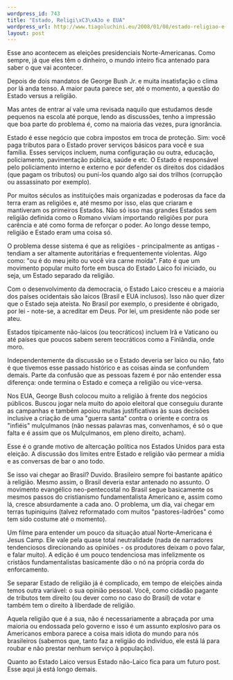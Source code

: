 ```yaml
--- 
wordpress_id: 743
title: "Estado, Religi\xC3\xA3o e EUA"
wordpress_url: http://www.tiagoluchini.eu/2008/01/08/estado-religiao-e-eua/
layout: post
---
```

Esse ano acontecem as eleições presidenciais Norte-Americanas. Como sempre, já que eles têm o dinheiro, o mundo inteiro fica antenado para saber o que vai acontecer.

Depois de dois mandatos de George Bush Jr. e muita insatisfação o clima por lá anda tenso. A maior pauta parece ser, até o momento, a questão do Estado versus a religião.

Mas antes de entrar aí vale uma revisada naquilo que estudamos desde pequenos na escola até porque, lendo as discussões, tenho a impressão que boa parte do problema é, como na maioria das vezes, pura ignorância.

Estado é esse negócio que cobra impostos em troca de proteção. Sim: você paga tributos para o Estado prover serviços básicos para você e sua família. Esses serviços incluem, numa configuração ou outra, educação, policiamento, pavimentação pública, saúde e etc. O Estado é responsável pelo policiamento interno e externo e por defender os direitos dos cidadãos (que pagam os tributos) ou puní-los quando algo sai dos trilhos (corrupção ou assassinato por exemplo).

Por muitos séculos as instituições mais organizadas e poderosas da face da terra eram as religiões e, até mesmo por isso, elas que criaram e mantiveram os primeiros Estados. Não só isso mas grandes Estados  sem religião definida como o Romano viviam importando religiões por pura carência e até como forma de reforçar o poder. Ao longo desse tempo, religião e Estado eram uma coisa só.

O problema desse sistema é que as religiões - principalmente as antigas - tendiam a ser altamente autoritárias e frequentemente violentas. Algo como: "ou é do meu jeito ou você vira carne moída". Fato é que um movimento popular muito forte em busca do Estado Laico foi iniciado, ou seja, um Estado separado da religião.

Com o desenvolvimento da democracia, o Estado Laico cresceu e a maioria dos países ocidentais são laicos (Brasil e EUA inclusos). Isso não quer dizer que o Estado seja ateísta. No Brasil por exemplo, o presidente é obrigado, por lei - note-se, a acreditar em Deus. Por lei, um presidente não pode ser ateu.

Estados tipicamente não-laicos (ou teocráticos) incluem Irã e Vaticano ou até países que poucos sabem serem teocráticos como a Finlândia, onde moro.

Independentemente da discussão se o Estado deveria ser laico ou não, fato é que tivemos esse passado histórico e as coisas ainda se confundem demais. Parte da confusão que as pessoas fazem é por não entender essa diferença: onde termina o Estado e começa a religião ou vice-versa.

Nos EUA, George Bush colocou muito a religião à frente dos negócios públicos. Buscou jogar nela muito do apoio eleitoral que conseguiu durante as campanhas e também apoiou muitas justificativas às suas decisões inclusive a criação de uma "guerra santa" contra o oriente e contra os "infiéis" mulçulmanos (não nessas palavras mas, convenhamos, é só o que falta e é assim que os Mulçulmanos, em pleno direito, acham).

Esse é o grande motivo de altercação política nos Estados Unidos para esta eleição. A discussão dos limites entre Estado e religião vão permear a mídia e as conversas de bar o ano todo.

Se isso vai chegar ao Brasil? Duvido. Brasileiro sempre foi bastante apático à religião. Mesmo assim, o Brasil deveria estar antenado no assunto. O movimento evangélico neo-pentecostal no Brasil segue basicamente os mesmos passos do cristianismo fundamentalista Americano e, assim como lá, cresce absurdamente a cada ano. O problema, um dia, vai chegar em terras tupiniquins (talvez reformatado com muitos "pastores-ladrões" como tem sido costume até o momento).

Um filme para entender um pouco da situação atual Norte-Americana é Jesus Camp. Ele vale pela quase total neutralidade (nada de narradores tendenciosos direcionando as opiniões - os produtores deixam o povo falar, e falar muito). A edição é um pouco tendenciosa mas infelizmente os cristãos fundamentalistas basicamente dão o nó na própria corda do enforcamento.

Se separar Estado de religião já é complicado, em tempo de eleições ainda temos outra variável: o sua opinião pessoal. Você, como cidadão pagante de tributos tem direito (ou dever como no caso do Brasil) de votar e também tem o direito à liberdade de religião.

Aquela religião que é a sua, não é necessariamente a abraçada por uma maioria ou endossada pelo governo e isso é um assunto explosivo para os Americanos embora parece a coisa mais idiota do mundo para nós brasileiros (sabemos que, tanto faz a religião do indivíduo, ele está lá para roubar e não prestar nenhum serviço à população).

Quanto ao Estado Laico versus Estado não-Laico fica para um futuro post. Esse aqui já está longo demais.
